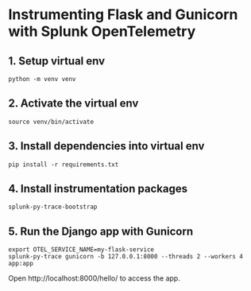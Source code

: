 # Instrumenting Flask and Gunicorn with Splunk OpenTelemetry

## 1. Setup virtual env

```
python -m venv venv
```

## 2. Activate the virtual env

```
source venv/bin/activate
```

## 3. Install dependencies into virtual env

```
pip install -r requirements.txt
```

## 4. Install instrumentation packages

```
splunk-py-trace-bootstrap
```

## 5. Run the Django app with Gunicorn

```
export OTEL_SERVICE_NAME=my-flask-service
splunk-py-trace gunicorn -b 127.0.0.1:8000 --threads 2 --workers 4 app:app
```

Open http://localhost:8000/hello/ to access the app.

